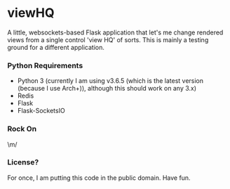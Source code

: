 # viewHQ
A little, websockets-based Flask application that let's me change rendered views from a single control 'view HQ' of sorts. This is mainly a testing ground for a different application.

### Python Requirements
* Python 3 (currently I am using v3.6.5 (which is the latest version (because I use Arch+)), although this should work on any 3.x)
* Redis
* Flask
* Flask-SocketsIO

### Rock On
\m/

### License?
For once, I am putting this code in the public domain. Have fun.
